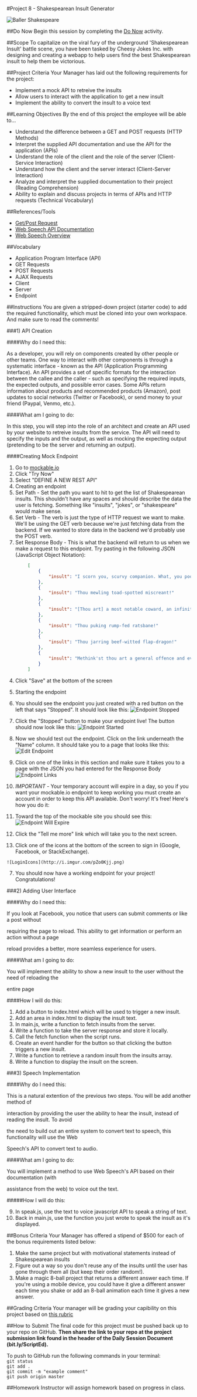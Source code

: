 #Project 8 - Shakespearean Insult Generator

![Baller Shakespeare](https://pbs.twimg.com/profile_images/585897673544376320/-5fUjpSL.jpg)

##Do Now 
Begin this session by completing the [Do Now](doNow.md) activity.

##Scope
To capitalize on the viral fury of the underground 'Shakespearean Insult' battle scene, you have been tasked by Cheesy Jokes Inc. with designing and creating a webapp to help users find the best Shakespearean insult to help them be victorious.


##Project Criteria
Your Manager has laid out the following requirements for the project:

* Implement a mock API to retreive the insults
* Allow users to interact with the application to get a new insult
* Implement the ability to convert the insult to a voice text

##Learning Objectives
By the end of this project the employee will be able to...

* Understand the difference between a GET and POST requests (HTTP Methods)
* Interpret the supplied API documentation and use the API for the application (APIs)
* Understand the role of the client and the role of the server (Client-Service Interaction)
* Understand how the client and the server interact (Client-Server Interaction)
* Analyze and interpret the supplied documentation to their project (Reading Comprehension)
* Ability to explain and discuss projects in terms of APIs and HTTP requests (Technical Vocabulary)

##References/Tools
* [Get/Post Request](http://www.w3schools.com/tags/ref_httpmethods.asp)
* [Web Speech API Documentation](https://dvcs.w3.org/hg/speech-api/raw-file/tip/speechapi.html)
* [Web Speech Overview](http://stiltsoft.com/blog/2013/05/google-chrome-how-to-use-the-web-speech-api/)

##Vocabulary
* Application Program Interface (API)
* GET Requests
* POST Requests
* AJAX Requests
* Client
* Server
* Endpoint

##Instructions
You are given a stripped-down project (starter code) to add the required functionality, which must be cloned into your own workspace.  And make sure to read the comments!

###1) API Creation

####Why do I need this:

As a developer, you will rely on components created by other people or other teams. One way to interact with other components is through a systematic interface - known as the API (Application Programming Interface).  An API provides a set of specific formats for the interaction between the callee and the caller - such as specifying the required inputs, the expected outputs, and possible error cases.  Some APIs return information about products and recommended products (Amazon), post updates to social networks (Twitter or Facebook), or send money to your friend (Paypal, Venmo, etc.).

####What am I going to do:

In this step, you will step into the role of an architect and create an API used by your website to retreive insults from the service.  The API will need to specify the inputs and the output, as well as mocking the expecting output (pretending to be the server and returning an output).

####Creating Mock Endpoint
1. Go to [mockable.io](https://www.mockable.io/)
2. Click "Try Now"
3. Select "DEFINE A NEW REST API"
4. Creating an endpoint
  1. Set Path - Set the path you want to hit to get the list of Shakespearean insults.  This shouldn't have any spaces and should describe the data the user is fetching.  Something like "insults", "jokes", or "shakespeare" would make sense.
  2. Set Verb - The verb is just the type of HTTP request we want to make.  We'll be using the GET verb because we're just fetching data from the backend.  If we wanted to store data in the backend we'd probably use the POST verb.
  3. Set Response Body - This is what the backend will return to us when we make a request to this endpoint.  Try pasting in the following JSON (JavaScript Object Notation):

```json
        [
            {
                "insult": "I scorn you, scurvy companion. What, you poor, base, rascally, cheating, lack-linen mate! Away, you moldy rogue, away!"
            },
            {
                "insult": "Thou mewling toad-spotted miscreant!"
            },
            {
                "insult": "[Thou art] a most notable coward, an infinite and endless liar, an hourly promise breaker, the owner of no one good quality."
            },
            {
                "insult": "Thou puking rump-fed ratsbane!"
            },
            {
                "insult": "Thou jarring beef-witted flap-dragon!"
            },
            {
                "insult": "Methink'st thou art a general offence and every man should beat thee."
            }
        ]
```

  4. Click "Save" at the bottom of the screen
5. Starting the endpoint
  1. You should see the endpoint you just created with a red button on the left that says "Stopped".  It should look like this:
![Endpoint Stopped](http://i.imgur.com/wPAQ1Nk.png)

  2. Click the "Stopped" button to make your endpoint live!  The button should now look like this:
![Endpoint Started](http://i.imgur.com/RhIX6SU.png)

  3. Now we should test out the endpoint.  Click on the link underneath the "Name" column.  It should take you to a page that looks like this:
![Edit Endpoint](http://i.imgur.com/CzPbwfN.png)

  4. Click on one of the links in this section and make sure it takes you to a page with the JSON you had entered for the Response Body
![Endpoint Links](http://i.imgur.com/dxsxsde.png)

6. *IMPORTANT* - Your temporary account will expire in a day, so you if you want your mockable.io endpoint to keep working you must create an account in order to keep this API available.  Don't worry!  It's free!  Here's how you do it:
  1. Toward the top of the mockable site you should see this:
![Endpoint Will Expire](http://i.imgur.com/Ddu12Vz.png)

  2. Click the "Tell me more" link which will take you to the next screen.
  3. Click one of the icons at the bottom of the screen to sign in (Google, Facebook, or StackExchange).

    ![LoginIcons](http://i.imgur.com/pZo0Kjj.png)

7. You should now have a working endpoint for your project!  Congratulations!


###2) Adding User Interface

####Why do I need this:

If you look at Facebook, you notice that users can submit comments or like a post without

requiring the page to reload. This ability to get information or perform an action without a page

reload provides a better, more seamless experience for users.

####What am I going to do:

You will implement the ability to show a new insult to the user without the need of reloading the

entire page

####How I will do this:

1. Add a button to index.html which will be used to trigger a new insult.
2. Add an area in index.html to display the insult text.
3. In main.js, write a function to fetch insults from the server.
4. Write a function to take the server response and store it locally.
5. Call the fetch function when the script runs.
6. Create an event handler for the button so that clicking the button triggers a new insult.
7. Write a function to retrieve a random insult from the insults array.
8. Write a function to display the insult on the screen.

###3) Speech Implementation

####Why do I need this:

This is a natural extention of the previous two steps. You will be add another method of

interaction by providing the user the ability to hear the insult, instead of reading the insult. To avoid

the need to build out an entire system to convert text to speech, this functionality will use the Web

Speech's API to convert text to audio.

####What am I going to do:

You will implement a method to use Web Speech's API based on their documentation (with

assistance from the web) to voice out the text.

#####How I will do this:

9. In speak.js, use the text to voice javascript API to speak a string of text.
10. Back in main.js, use the function you just wrote to speak the insult as it's displayed.

##Bonus Criteria 
Your Manager has offered a stipend of $500 for each of the bonus requirements listed below: 

1. Make the same project but with motivational statements instead of Shakespearean insults
2. Figure out a way so you don't reuse any of the insults until the user has gone through them all (but keep their order random!).
3. Make a magic 8-ball project that returns a different answer each time.  If you're using a mobile device, you could have it give a different answer each time you shake or add an 8-ball animation each time it gives a new answer.

##Grading Criteria
Your manager will be grading your capibility on this project based on [this rubric](assessment.md)

##How to Submit
The final code for this project must be pushed back up to your repo on GitHub. **Then share the link to your repo at the project submission link found in the header of the Daily Session Document (bit.ly/ScriptEd).**  

To push to GitHub run the following commands in your terminal:  
`git status`  
`git add .`  
`git commit -m "example comment"`  
`git push origin master`

##Homework
Instructor will assign homework based on progress in class.
